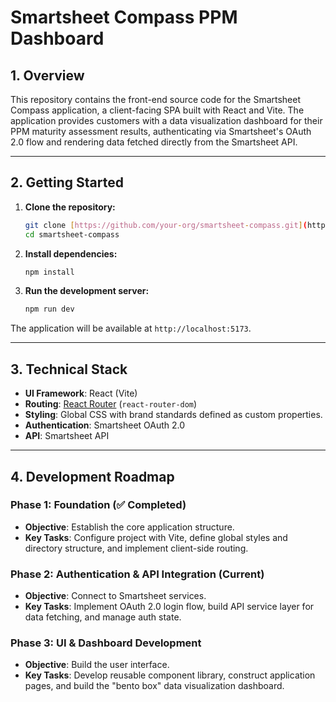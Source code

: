 # Smartsheet Compass PPM Dashboard

## 1. Overview

This repository contains the front-end source code for the Smartsheet Compass application, a client-facing SPA built with React and Vite. The application provides customers with a data visualization dashboard for their PPM maturity assessment results, authenticating via Smartsheet's OAuth 2.0 flow and rendering data fetched directly from the Smartsheet API.

---

## 2. Getting Started

1.  **Clone the repository:**
    ```bash
    git clone [https://github.com/your-org/smartsheet-compass.git](https://github.com/your-org/smartsheet-compass.git)
    cd smartsheet-compass
    ```

2.  **Install dependencies:**
    ```bash
    npm install
    ```

3.  **Run the development server:**
    ```bash
    npm run dev
    ```

The application will be available at `http://localhost:5173`.

---

## 3. Technical Stack

* **UI Framework**: React (Vite)
* **Routing**: [React Router](https://reactrouter.com/) (`react-router-dom`)
* **Styling**: Global CSS with brand standards defined as custom properties.
* **Authentication**: Smartsheet OAuth 2.0
* **API**: Smartsheet API

---

## 4. Development Roadmap

### Phase 1: Foundation (✅ Completed)

* **Objective**: Establish the core application structure.
* **Key Tasks**: Configure project with Vite, define global styles and directory structure, and implement client-side routing.

### Phase 2: Authentication & API Integration (Current)

* **Objective**: Connect to Smartsheet services.
* **Key Tasks**: Implement OAuth 2.0 login flow, build API service layer for data fetching, and manage auth state.

### Phase 3: UI & Dashboard Development

* **Objective**: Build the user interface.
* **Key Tasks**: Develop reusable component library, construct application pages, and build the "bento box" data visualization dashboard.
